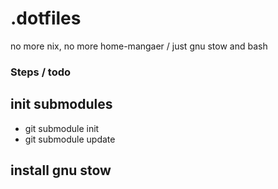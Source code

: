 # .dotfiles

no more nix, no more home-mangaer / just gnu stow and bash

### Steps / todo 

## init submodules
- git submodule init
- git submodule update

## install gnu stow
